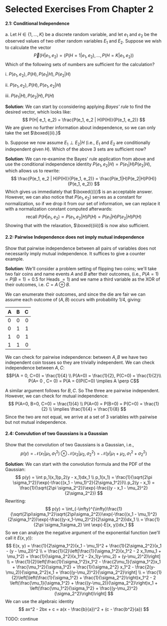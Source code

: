 # Selected Exercises From Chapter 2

#### 2.1: Conditional Independence
a. Let $H \in \{ 1, \ldots, K\}$ be a discrete random variable, and let $e_1$ and $e_2$ be the observed values of two other random variables $E_1$ and $E_2$. Suppose we wish to calculate the vector$$\vec{P}(H | e_1, e_2) = (P(H = 1 | e_1, e_2), \ldots, P(H=K|e_1, e_2))$$
Which of the following sets of numbers are sufficient for the calculation?

i. $P(e_1, e_2), P(H), P(e_1|H), P(e_2 | H)$

ii. $P(e_1, e_2), P(H), P(e_1, e_2 | H)$

iii. $P(e_1 | H), P(e_2 | H), P(H)$

**Solution**: We can start by cconsidering applying *Bayes' rule* to find the desired vector, which looks like:
$$
P(H| e_1, e_2) = \frac{P(e_1, e_2 | H)P(H)}{P(e_1, e_2)}
$$
We are given no further information about independence, so we can only take the set $\boxed{(ii).}$

b. Suppose we now assume $E_1 \perp E_2 | H$ (i.e., $E_1$ and $E_2$ are conditionally independent given $H$). Which of the above 3 sets are sufficient now?

**Solution**: We can re-examine the Bayes' rule application from above and use the conditional independence identity $P(e_1, e_2 | H) = P(e_1|H)P(e_2|H)$, which allows us to rewrite:
$$
\frac{P(e_1, e_2 | H)P(H)}{P(e_1, e_2)} = \frac{P(e_1|H)P(e_2|H)P(H)}{P(e_1, e_2)}
$$
Which gives us immediately that $\boxed{(i)}$ is an acceptable answer. However, we can also notice that $P(e_1, e_2)$ serves as a constant for normalization, so if we drop it from our set of information, we can replace it with a normalization constant computed afterwards:
$$
\text{recall } P(H|e_1, e_2) \propto P(e_1, e_2|H)P(H) = P(e_1|H)P(e_2|H)P(H)
$$
Showing that with the relaxation, $\boxed{(iii)}$ is now also sufficient.

#### 2.2: Pairwise Independence does not imply mutual independence

Show that pairwise independence between all pairs of variables does not necessarily imply mutual independence. It suffices to give a counter example.

**Solution**: We'll consider a problem setting of flipping two coins; we'll take two fair coins and name events $A$ and $B$ after their outcomes, (i.e., $P(A = 1) = P(B = 1) = 0.5$ for Heads $=1$) and we name a third variable as the XOR of their outcomes, i.e. $C = A \oplus B$.

We can enumerate their outcomes, and since the die are fair we can assume each outcome of $(A, B)$ occurs with probability $1/4$, giving:

| A | B | C |
| :------- | :------: | -------: |
| 0 | 0 | 0 |
| 0 | 1 | 1 |
| 1 | 0 | 1 |
| 1 | 1 | 0 |

We can check for pairwise independence: between $A, B$ we have two independent coin tosses so they are trivially independent. We can check independence between $A, C$:
$$P(A = 0, C=0) = \frac{1}{4} \\ P(A=0) = \frac{1}{2}, P(C=0) = \frac{1}{2}\\ P(A= 0 , C= 0) = P(A = 0)P(C=0) \implies A \perp C$$

A similar argument follows for $B, C$. So The three are pairwise independent. However, we can check for mutual independence:
$$
P(A=0, B=0, C=0) = \frac{1}{4} \\
P(A=0) = P(B=0) = P(C=0) = \frac{1}{2} \\
\implies \frac{1}{4} = \frac{1}{8}
$$
Since the two are not equal, we arrive at a set of 3 variables with pairwise but not mutual independence.

#### 2.4: Convulution of two Gaussians is a Gaussian

Show that the convolution of two Gaussians is a Gaussian, i.e.,
$$
p(y) = \mathcal N(x_1 | \mu_1, \sigma^2_1) \otimes \mathcal N(x_2 | \mu_2, \sigma^2_2) = \mathcal N(y | \mu_1 + \mu_2, \sigma_1^2 + \sigma_2^2)
$$

**Solution**: We can start with the convolution formula and the PDF of the Gaussian:
$$
p(y) = \int p_1(x_1)p_2(y - x_1)dx_1 \\
p_1(x_1) = \frac{1}{\sqrt{2\pi \sigma_1^2}}\exp(-\frac{(x_1 - \mu_1)^2}{2\sigma_1^2})\\
p_2(y - x_1) = \frac{1}{\sqrt{2\pi \sigma_2^2}}\exp(-\frac{(y - x_1 - \mu_2)^2}{2\sigma_2^2})
$$
Rewriting:
$$
p(y) = \int_{-\infty}^{\infty}\frac{1}{\sqrt{2\pi\sigma_1^2}\sqrt{2\pi\sigma_2^2}}\exp(-\frac{(x_1 - \mu_1)^2}{2\sigma_1^2})\exp(-\frac{(y-x_1-\mu_2)^2}{2\sigma_2^2})dx_1 \\
= \frac{1}{2\pi \sigma_1\sigma_2} \int \exp(-E(x, y))dx_1
$$
So we can analyze the negative argument of the exponential function (we'll call it $E(x, y)$):
$$
E(x, y) = \frac{1}{2\sigma_1^2}(x_1 - \mu_1)^2 + \frac{1}{2\sigma_2^2}(x_1 - (y - \mu_2))^2 \\ = \frac{1}{2}\left[\frac{1}{\sigma_1^2}(x_1^2 - 2 x_1\mu_1 + \mu_1^2) + \frac{1}{\sigma_2^2}(x_1^2 - 2x_1(y-\mu_2) + (y-\mu_2)^2)\right] \\
= \frac{1}{2}\left[\frac{1}{\sigma_1^2}x_1^2 - \frac{2\mu_1}{\sigma_1^2}x_1 + \frac{\mu_1^2}{\sigma_1^2} + \frac{1}{\sigma_2^2} x_1^2 - \frac{2(y-\mu_2)}{\sigma_2^2}x_1 + \frac{(y-\mu_2)^2}{\sigma_2^2}\right] \\
= \frac{1}{2}\left[\left(\frac{1}{\sigma_1^2} + \frac{1}{\sigma_2^2}\right)x_1^2 - 2 \left(\frac{\mu_1}{\sigma_1^2} + \frac{(y-\mu_2)}{\sigma_2^2}\right)x_1  + \left(\frac{\mu_1^2}{\sigma_1^2} + \frac{(y-\mu_2)^2}{\sigma_2^2}\right)\right]
$$
We can use the algebraic identity
$$
ax^2 - 2bx + c = a(x - \frac{b}{a})^2 + (c - \frac{b^2}{a})
$$

TODO: continue